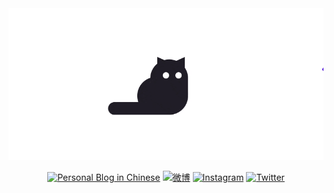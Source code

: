 <img src="images/cat.gif" />

<!--
[![Blog-in-chinese](icons/blog.png)](https://www.huzizi.com/)
[![Weibo-微博](icons/weibo.png)](https://www.weibo.com/cojis/)
[![Instagram](icons/instagram.png)](https://www.instagram.com/jirouzizi/)
[![Instagram](icons/twitter.png)](https://www.twitter.com/jirouzizi/)
-->

<p align="center">
 <a href="https://huzizi.com"><img src="https://img.shields.io/website?color=34a853&label=Blog&style=for-the-badge&up_message=huzizi.com&url=https%3A%2F%2Fhuzizi.com%2F" alt="Personal Blog in Chinese" /></a>
 <a href="https://weibo.com/cojis"><img src="https://img.shields.io/website?color=e6172d&label=Weibo&style=for-the-badge&up_message=@%E8%83%A1%E8%87%AA%E8%87%AA&url=https%3A%2F%2Fweibo.com%2Fcojis" alt="微博" /></a>
 <a href="https://instagram.com/jirouzizi"><img src="https://img.shields.io/website?color=4285f4&label=Instagram&style=for-the-badge&up_message=@jirouzizi&url=https%3A%2F%2Fwww.instagram.com" alt="Instagram" /></a>
 <a href="https://twitter.com/jirouzizi"><img src="https://img.shields.io/website?color=e6172d&label=Twitter&style=for-the-badge&up_message=@jirouzizi&url=https%3A%2F%2Fwww.instagram.com" alt="Twitter" /></a>
</p>



<!--
- 🔭 I’m currently working on ...
- 🌱 I’m currently learning ...
- 👯 I’m looking to collaborate on ...
- 🤔 I’m looking for help with ...
- 💬 Ask me about ...
- 📫 How to reach me: ...
- 😄 Pronouns: ...
- ⚡ Fun fact: ...
-->
